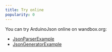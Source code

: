 ```yaml
---
title: Try online
popularity: 0
---
```


You can try ArduinoJson online on wandbox.org:

* [JsonParserExample](https://wandbox.org/permlink/xHt1kdXTfKFz8KDL)
* [JsonGeneratorExample](https://wandbox.org/permlink/TWw8uqfYZg3IL1sR)